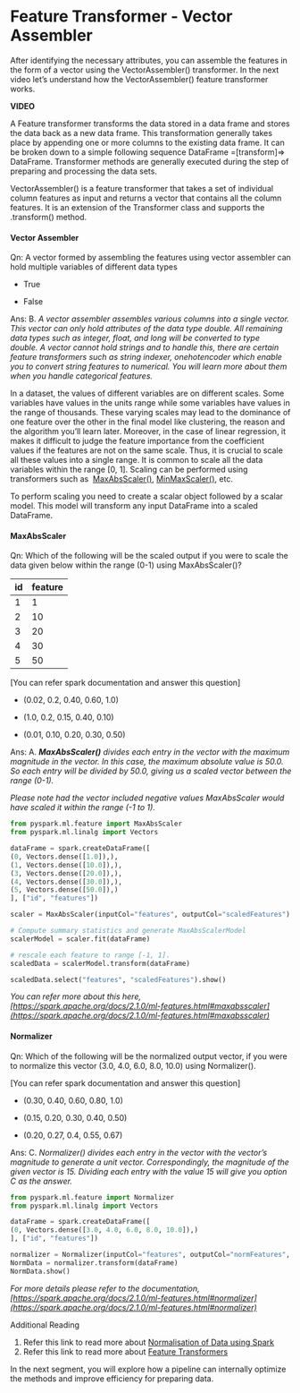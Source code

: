 # Feature Transformer - Vector Assembler

After identifying the necessary attributes, you can assemble the features in the form of a vector using the VectorAssembler() transformer. In the next video let’s understand how the VectorAssembler() feature transformer works.

**VIDEO**

A Feature transformer transforms the data stored in a data frame and stores the data back as a new data frame. This transformation generally takes place by appending one or more columns to the existing data frame. It can be broken down to a simple following sequence DataFrame =[transform]=> DataFrame. Transformer methods are generally executed during the step of preparing and processing the data sets.

VectorAssembler() is a feature transformer that takes a set of individual column features as input and returns a vector that contains all the column features. It is an extension of the Transformer class and supports the .transform() method.

#### Vector Assembler

Qn: A vector formed by assembling the features using vector assembler can hold multiple variables of different data types

- True

- False

Ans: B. *A vector assembler assembles various columns into a single vector. This vector can only hold attributes of the data type double. All remaining data types such as integer, float, and long will be converted to type double. A vector cannot hold strings and to handle this, there are certain feature transformers such as string indexer, onehotencoder which enable you to convert string features to numerical. You will learn more about them when you handle categorical features.*

In a dataset, the values of different variables are on different scales. Some variables have values in the units range while some variables have values in the range of thousands. These varying scales may lead to the dominance of one feature over the other in the final model like clustering, the reason and the algorithm you’ll learn later. Moreover, in the case of linear regression, it makes it difficult to judge the feature importance from the coefficient values if the features are not on the same scale. Thus, it is crucial to scale all these values into a single range. It is common to scale all the data variables within the range [0, 1]. Scaling can be performed using transformers such as  [MaxAbsScaler()](https://spark.apache.org/docs/2.1.0/ml-features.html#maxabsscaler), [MinMaxScaler()](https://spark.apache.org/docs/2.1.0/ml-features.html#minmaxscaler), etc.

To perform scaling you need to create a scalar object followed by a scalar model. This model will transform any input DataFrame into a scaled DataFrame.

#### MaxAbsScaler

Qn: Which of the following will be the scaled output if you were to scale the data given below within the range (0-1) using MaxAbsScaler()?

| id  | feature |
| --- | ------- |
| 1   | 1       |
| 2   | 10      |
| 3   | 20      |
| 4   | 30      |
| 5   | 50      |

\[You can refer spark documentation and answer this question]

- (0.02, 0.2, 0.40, 0.60, 1.0)

- (1.0, 0.2, 0.15, 0.40, 0.10)

- (0.01, 0.10, 0.20, 0.30, 0.50)

Ans: A. ***MaxAbsScaler()** divides each entry in the vector with the maximum magnitude in the vector. In this case, the maximum absolute value is 50.0. So each entry will be divided by 50.0, giving us a scaled vector between the range (0-1).*

*Please note had the vector included negative values MaxAbsScaler would have scaled it within the range (-1 to 1).*

```python
from pyspark.ml.feature import MaxAbsScaler
from pyspark.ml.linalg import Vectors

dataFrame = spark.createDataFrame([
(0, Vectors.dense([1.0]),),
(1, Vectors.dense([10.0]),),
(3, Vectors.dense([20.0]),),
(4, Vectors.dense([30.0]),),
(5, Vectors.dense([50.0]),)
], ["id", "features"])

scaler = MaxAbsScaler(inputCol="features", outputCol="scaledFeatures")

# Compute summary statistics and generate MaxAbsScalerModel
scalerModel = scaler.fit(dataFrame)

# rescale each feature to range [-1, 1].
scaledData = scalerModel.transform(dataFrame)

scaledData.select("features", "scaledFeatures").show()
```

*You can refer more about this here, [https://spark.apache.org/docs/2.1.0/ml-features.html#maxabsscaler](https://spark.apache.org/docs/2.1.0/ml-features.html#maxabsscaler)*

#### Normalizer

Qn: Which of the following will be the normalized output vector, if you were to normalize this vector (3.0, 4.0, 6.0, 8.0, 10.0) using Normalizer().

[You can refer spark documentation and answer this question]

- (0.30, 0.40, 0.60, 0.80, 1.0)

- (0.15, 0.20, 0.30, 0.40, 0.50)

- (0.20, 0.27, 0.4, 0.55, 0.67)

Ans: C. *Normalizer() divides each entry in the vector with the vector’s magnitude to generate a unit vector. Correspondingly, the magnitude of the given vector is 15. Dividing each entry with the value 15 will give you option C as the answer.*

```python
from pyspark.ml.feature import Normalizer
from pyspark.ml.linalg import Vectors

dataFrame = spark.createDataFrame([
(0, Vectors.dense([3.0, 4.0, 6.0, 8.0, 10.0]),)
], ["id", "features"])

normalizer = Normalizer(inputCol="features", outputCol="normFeatures", p=2.0)
NormData = normalizer.transform(dataFrame)
NormData.show()
```

*For more details please refer to the documentation, [https://spark.apache.org/docs/2.1.0/ml-features.html#normalizer](https://spark.apache.org/docs/2.1.0/ml-features.html#normalizer)*

Additional Reading

1. Refer this link to read more about [Normalisation of Data using Spark](https://pkghosh.wordpress.com/2017/12/05/data-normalization-with-spark/)
2. Refer this link to read more about [Feature Transformers](https://spark.apache.org/docs/latest/ml-features.html#feature-transformers)

In the next segment, you will explore how a pipeline can internally optimize the methods and improve efficiency for preparing data.
